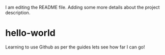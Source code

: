 I am editing the README file. Adding some more details about the project description.
# hello-world
Learning to use Github as per the guides
lets see how far I can go!
